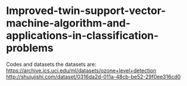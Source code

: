 # Improved-twin-support-vector-machine-algorithm-and-applications-in-classification-problems
Codes and datasets
the datasets are: https://archive.ics.uci.edu/ml/datasets/ozone+level+detection
http://shujujishi.com/dataset/0316da2d-011a-48cb-be52-29f0ee316cd0
